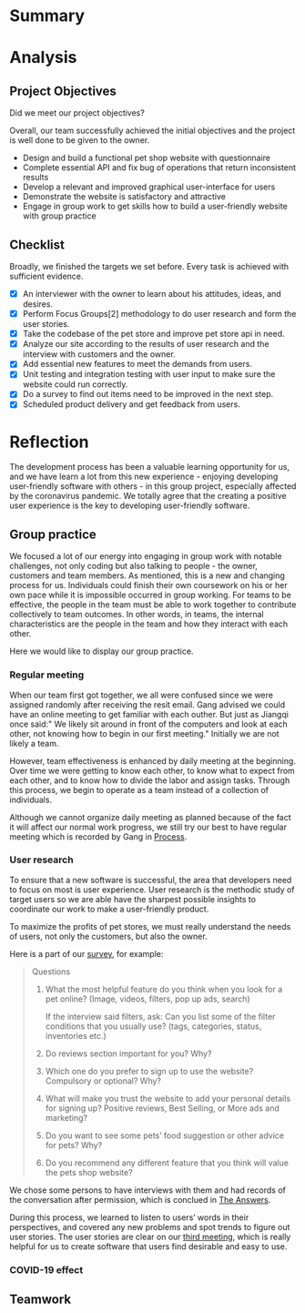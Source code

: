 # Summary

# Analysis

## Project Objectives

Did we meet our project objectives?

Overall, our team successfully achieved the initial objectives and the project is well done to be given to the owner.

- Design and build a functional pet shop website with questionnaire
- Complete essential API and fix bug of operations that return inconsistent results
- Develop a relevant and improved graphical user-interface for users
- Demonstrate the website is satisfactory and attractive
- Engage in group work to get skills how to build a user-friendly website with group practice

## Checklist

Broadly, we finished the targets we set before. Every task is achieved with sufficient evidence.

- [x] An interviewer with the owner to learn about his attitudes, ideas, and desires.
- [x] Perform Focus Groups[2] methodology to do user research and form the user stories.
- [x] Take the codebase of the pet store and improve pet store api in need.
- [x] Analyze our site according to the results of user research and the interview with customers and the owner.
- [x] Add essential new features to meet the demands from users.
- [x] Unit testing and integration testing with user input to make sure the website could run correctly.
- [x] Do a survey to find out items need to be improved in the next step.
- [x] Scheduled product delivery and get feedback from users.

# Reflection

The development process has been a valuable learning opportunity for us, and we have learn a lot from this new experience - enjoying developing user-friendly software with others - in this group project, especially affected by the coronavirus pandemic. We totally agree that the creating a positive user experience is the key to developing user-friendly software.

## Group practice

We focused a lot of our energy into engaging in group work with notable challenges, not only coding but also talking to people - the owner, customers and team members. As mentioned, this is a new and changing process for us. Individuals could finish their own coursework on his or her own pace while it is impossible occurred in group working. For teams to be effective, the people in the team must be able to work together to contribute collectively to team outcomes. In other words, in teams, the internal characteristics are the people in the team and how they interact with each other.

Here we would like to display our group practice.

### Regular meeting

When our team first got together, we all were confused since we were assigned randomly after receiving the resit email. Gang advised we could have an online meeting to get familiar with each outher. But just as Jiangqi once said:" We likely sit around in front of the computers and look at each other, not knowing how to begin in our first meeting." Initially we are not likely a team.

However, team effectiveness is enhanced by daily meeting at the beginning. Over time we were getting to know each other, to know what to expect from each other, and to know how to divide the labor and assign tasks. Through this process, we begin to operate as a team instead of a collection of individuals.

Although we cannot organize daily meeting as planned because of the fact it will affect our normal work progress, we still try our best to have regular meeting which is recorded by Gang in [Process](https://github.com/GuangzheWen/web-softwaretools-plain/blob/main/report/Process.md).

### User research

To ensure that a new software is successful, the area that developers need to focus on most is user experience. User research is the methodic study of target users so we are able have the sharpest possible insights to coordinate our work to make a user-friendly product.

To maximize the profits of pet stores, we must really understand the needs of users, not only the customers, but also the owner.

Here is a part of our [survey](https://github.com/GuangzheWen/web-softwaretools-plain/blob/main/report/Process.md#the-results-of-user-research), for example:

> Questions
>
> 1. What the most helpful feature do you think when you look for a pet online? (Image, videos, filters, pop up ads, search)
>
>    If the interview said filters, ask: Can you list some of the filter conditions that you usually use? (tags, categories, status, inventories etc.)
>
> 2. Do reviews section important for you? Why?
>
> 3. Which one do you prefer to sign up to use the website? Compulsory or optional? Why?
>
> 4. What will make you trust the website to add your personal details for signing up? Positive reviews, Best Selling, or More ads and marketing?
>
> 5. Do you want to see some pets’ food suggestion or other advice for pets? Why?
>
> 6. Do you recommend any different feature that you think will value the pets shop website?

We chose some persons to have interviews with them and had records of the conversation after permission, which is conclued in [The Answers](https://github.com/GuangzheWen/web-softwaretools-plain/blob/main/report/Process.md#the-answers).

During this process, we learned to listen to users’ words in their perspectives, and covered any new problems and spot trends to figure out user stories. The user stories are clear on our [third meeting](https://github.com/GuangzheWen/web-softwaretools-plain/blob/main/report/Process.md#meeting-log-1), which is really helpful for us to create software that users find desirable and easy to use.

### COVID-19 effect

## Teamwork